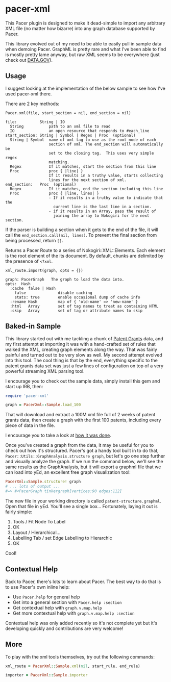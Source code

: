 pacer-xml
=========

This Pacer plugin is designed to make it dead-simple to import any
arbitrary XML file (no matter how bizarre) into any graph database
supported by Pacer.

This library evolved out of my need to be able to easily pull in sample
data when demoing Pacer. GraphML is pretty rare and what I've been able
to find is mostly pretty lame anyway, but raw XML seems to be everywhere
(just check out [DATA.GOV](http://www.data.gov/)).


Usage
-----

I suggest looking at the implementation of the below sample to see how
I've used pacer-xml there.

There are 2 key methods:

`Pacer.xml(file, start_section = nil, end_section = nil)`

```
file:          String | IO
  String           path to an xml file to read
  IO               an open resource that responds to #each_line
start_section: String | Symbol | Regex | Proc  (optional)
  String | Symbol  name of xml tag to use as the root node of each
                   section of xml. The end_section will automatically be
                   set to the closing tag.  This uses very simple regex
                   matching.
  Regex            If it matches, start the section from this line
  Proc             proc { |line| }
                   If it results in a truthy value, starts collecting
                   lines for the next section of xml.
end_section:   Proc  (optional)
  Regex            If it matches, end the section including this line
  Proc             proc { |line, lines| }
                   - If it results in a truthy value to indicate that the
                     current line is the last line in a section.
                   - if it results in an Array, pass the result of
                     joining the array to Nokogiri for the next section.
```

If the parser is building a section when it gets to the end of the file,
it will call the `end_section.call(nil, lines)`. To prevent the final
section from being processed, return `[]`.

Returns a Pacer Route to a series of Nokogiri::XML::Elements. Each
element is the root element of the its document. By default, chunks are
delimited by the presence of `<?xml`.


`xml_route.import(graph, opts = {})`

```
graph: PacerGraph   The graph to load the data into.
opts:  Hash
  :cache  false | Hash
    false              disable caching
    stats: true        enable occasional dump of cache info
  :rename Hash         map of { 'old-name' => 'new-name' }
  :html   Array        set of tag names to treat as containing HTML
  :skip   Array        set of tag or attribute names to skip
```

Baked-in Sample
---------------

This library started out with me tackling a chunk of [Patent Grants](https://explore.data.gov/Business-Enterprise/Patent-Grant-Bibliographic-Text-1976-Present-/8du5-jxih)
data, and my first attempt at importing it was with a hand-crafted set
of rules that walked the XML, creating graph elements along the way.
That was fairly painful and turned out to be very slow as well. My
second attempt evolved into this tool. The cool thing is that by the
end, everything specific to the patent grants data set was just a few
lines of configuration on top of a very powerful streaming XML parsing
tool.

I encourage you to check out the sample data, simply install this gem
and start up IRB, then:

```ruby
require 'pacer-xml'

graph = PacerXml::Sample.load_100
```

That will download and extract a 100M xml file full of 2 weeks of patent
grants data, then create a graph with the first 100 patents, including
every piece of data in the file.

I encourage you to take a look at [how it was done](https://github.com/xnlogic/pacer-xml/blob/master/lib/pacer-xml/sample.rb).

Once you've created a graph from the data, it may be useful for you to
check out how it's structured. Pacer's got a handy tool built in to do
that, `Pacer::Utils::GraphAnalysis.structure graph`, but let's go one
step further and visually analyze the graph. If we run the command
below, we'll see the same results as the GraphAnalysis, but it will
export a graphml file that we can load into yEd, an excellent free graph
visualization tool:

```ruby
PacerXml::Sample.structure! graph
# ... lots of output ...
#=> #<PacerGraph tinkergraph[vertices:90 edges:112]
```

The new file in your working directory is called
`patent-structure.graphml`. Open that file in yEd. You'll see a single
box... Fortunately, laying it out is fairly simple:

1. Tools / Fit Node To Label
1. OK
1. Layout / Hierarchical...
1. Labelling Tab / set Edge Labelling to Hierarchic
1. OK

Cool!

Contextual Help
---------------

Back to Pacer, there's lots to learn about Pacer. The best way to do
that is to use Pacer's own inline help:

* Use `Pacer.help` for general help
* Get into a general section with `Pacer.help :section`
* Get contextual help with `graph.v.map.help`
* Get more contextual help with `graph.v.map.help :section`

Contextual help was only added recently so it's not complete yet but
it's developing quickly and contributions are very welcome!

More
-----

To play with the xml tools themselves, try out the following commands:

```ruby
xml_route = PacerXml::Sample.xml(nil, start_rule, end_rule)

importer = PacerXml::Sample.importer
```
